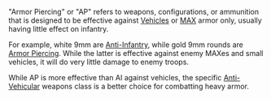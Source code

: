 "Armor Piercing" or "AP" refers to weapons, configurations, or
ammunition that is designed to be effective against
[Vehicles](category:_Vehicles.md) or [MAX](../items/Mechanized_Assault_Exo-Suit.md) armor
only, usually having little effect on infantry.

For example, white 9mm are [Anti-Infantry](Anti-Infantry.md),
while gold 9mm rounds are [Armor Piercing](Armor_Piercing.md).
While the latter is effective against enemy MAXes and small vehicles, it
will do very little damage to enemy troops.

While AP is more effective than AI against vehicles, the specific
[Anti-Vehicular](../certifications/Anti-Vehicular.md) weapons class is a better
choice for combatting heavy armor.
<!--[category:Terminology](category:Terminology.md)-->
